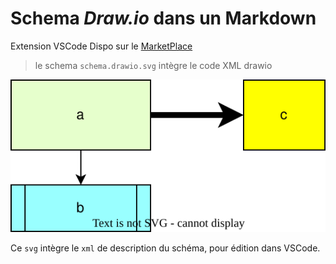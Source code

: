 # Schema *Draw.io* dans un Markdown

Extension VSCode Dispo sur le [MarketPlace](https://marketplace.visualstudio.com/items?itemName=hediet.vscode-drawio)

> le schema `schema.drawio.svg` intègre le code XML drawio

![schema](schema.drawio.svg)

Ce `svg` intègre le `xml` de description du schéma, pour édition dans VSCode.
